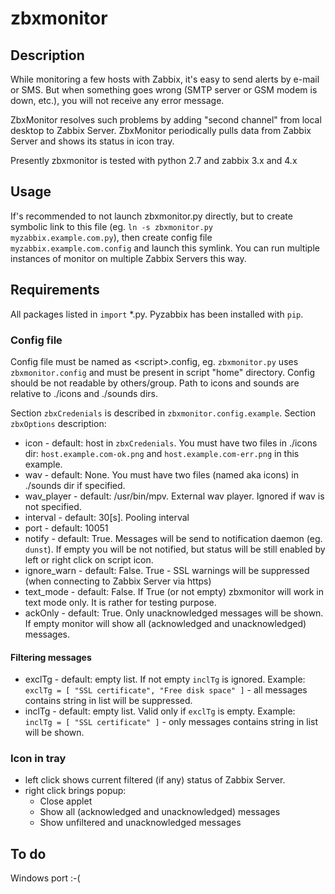 # zbxmonitor

## Description
While monitoring a few hosts with Zabbix, it's easy to send alerts by e-mail or SMS. But when something goes wrong (SMTP server or GSM modem is down, etc.), you will not receive any error message.

ZbxMonitor resolves such problems by adding "second channel" from local desktop to Zabbix Server. ZbxMonitor periodically pulls data from Zabbix Server and shows its status in icon tray.

Presently zbxmonitor is tested with python 2.7 and zabbix 3.x and 4.x

## Usage
If's recommended to not launch zbxmonitor.py directly, but to create symbolic link to this file (eg. `ln -s zbxmonitor.py myzabbix.example.com.py`), then create config file `myzabbix.example.com.config`
and launch this symlink. You can run multiple instances of monitor on multiple Zabbix Servers this way.

## Requirements
All packages listed in `import` \*.py. Pyzabbix has been installed with `pip`.

### Config file
Config file must be named as \<script\>.config, eg. `zbxmonitor.py` uses `zbxmonitor.config` and must be present in script "home" directory. Config should be not readable by others/group.
Path to icons and sounds are relative to ./icons and ./sounds dirs.

Section `zbxCredenials` is described in `zbxmonitor.config.example`. Section `zbxOptions` description:
- icon - default: host in `zbxCredenials`. You must have two files in ./icons dir: `host.example.com-ok.png` and `host.example.com-err.png` in this example.
- wav - default: None. You must have two files (named aka icons) in ./sounds dir if specified.
- wav_player - default: /usr/bin/mpv. External wav player. Ignored if wav is not specified.
- interval - default: 30[s]. Pooling interval
- port - default: 10051
- notify - default: True. Messages will be send to notification daemon (eg. `dunst`). If empty you will be not notified, but status will be still enabled by left or right click on script icon.
- ignore_warn - default: False. True - SSL warnings will be suppressed (when connecting to Zabbix Server via https)
- text_mode - default: False. If True (or not empty) zbxmonitor will work in text mode only. It is rather for testing purpose.
- ackOnly - default: True. Only unacknowledged messages will be shown. If empty monitor will show all (acknowledged and unacknowledged) messages.

#### Filtering messages
- exclTg - default: empty list. If not empty `inclTg` is ignored. Example:<br>
`exclTg = [ "SSL certificate", "Free disk space" ]` - all messages contains string in list will be suppressed.
- inclTg - default: empty list. Valid only if `exclTg` is empty. Example:<br>
`inclTg = [ "SSL certificate" ]` - only messages contains string in list will be shown.

### Icon in tray
- left click shows current filtered (if any) status of Zabbix Server.
- right click brings popup:
    - Close applet
    - Show all (acknowledged and unacknowledged) messages
    - Show unfiltered and unacknowledged messages

## To do
Windows port :-(
